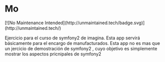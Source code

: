 <h1>Mo</h1>
[![No Maintenance Intended](http://unmaintained.tech/badge.svg)](http://unmaintained.tech/)

<p>
Ejercicio para el curso de symfony2 de imagina.
Esta app servirá básicamente para el encargo de manufacturados. Esta app no es mas que un jercicio de demostración de
symfony2 , cuyo objetivo es simplemente mostrar los aspectos pricnipales de symfony2
</p>
